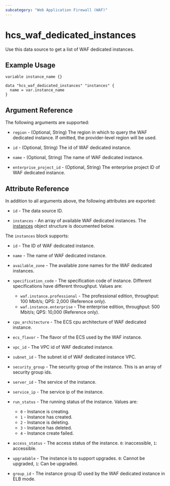 ```yaml
---
subcategory: "Web Application Firewall (WAF)"
---
```


# hcs_waf_dedicated_instances

Use this data source to get a list of WAF dedicated instances.

## Example Usage

```hcl
variable instance_name {}

data "hcs_waf_dedicated_instances" "instances" {
  name = var.instance_name
}
```

## Argument Reference

The following arguments are supported:

* `region` - (Optional, String) The region in which to query the WAF dedicated instance.
  If omitted, the provider-level region will be used.

* `id` - (Optional, String) The id of WAF dedicated instance.

* `name` - (Optional, String) The name of WAF dedicated instance.

* `enterprise_project_id` - (Optional, String) The enterprise project ID of WAF dedicated instance.

## Attribute Reference

In addition to all arguments above, the following attributes are exported:

* `id` - The data source ID.

* `instances` - An array of available WAF dedicated instances. The [instances](#waf_instances) object structure is
  documented below.

<a name="waf_instances"></a>
The `instances` block supports:

* `id` - The ID of WAF dedicated instance.

* `name` - The name of WAF dedicated instance.

* `available_zone` - The available zone names for the WAF dedicated instances.

* `specification_code` - The specification code of instance.
  Different specifications have different throughput. Values are:
    + `waf.instance.professional` - The professional edition, throughput: 100 Mbit/s; QPS: 2,000 (Reference only).
    + `waf.instance.enterprise` - The enterprise edition, throughput: 500 Mbit/s; QPS: 10,000 (Reference only).

* `cpu_architecture` - The ECS cpu architecture of WAF dedicated instance.

* `ecs_flavor` - The flavor of the ECS used by the WAF instance.

* `vpc_id` - The VPC id of WAF dedicated instance.

* `subnet_id` - The subnet id of WAF dedicated instance VPC.

* `security_group` - The security group of the instance. This is an array of security group ids.

* `server_id` - The service of the instance.

* `service_ip` - The service ip of the instance.

* `run_status` - The running status of the instance. Values are:
  + `0` - Instance is creating.
  + `1` - Instance has created.
  + `2` - Instance is deleting.
  + `3` - Instance has deleted.
  + `4` - Instance create failed.

* `access_status` - The access status of the instance. `0`: inaccessible, `1`: accessible.

* `upgradable` - The instance is to support upgrades. `0`: Cannot be upgraded, `1`: Can be upgraded.

* `group_id` - The instance group ID used by the WAF dedicated instance in ELB mode.
